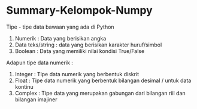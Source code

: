 # Summary-Kelompok-Numpy
Tipe - tipe data bawaan yang ada di Python
1. Numerik : Data yang berisikan angka
2. Data teks/string : data yang berisikan karakter huruf/simbol
3. Boolean : Data yang memiliki nilai kondisi True/False

Adapun tipe data numerik :
1. Integer : Tipe data numerik yang berbentuk diskrit
2. Float : Tipe data numerik yang berbentuk bilangan desimal / untuk data kontinu
3. Complex : Tipe data yang merupakan gabungan dari bilangan riil dan bilangan imajiner
